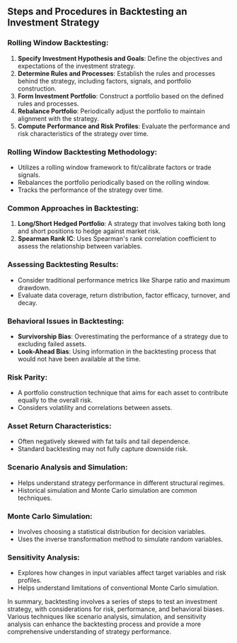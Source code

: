 ## Steps and Procedures in Backtesting an Investment Strategy

### Rolling Window Backtesting:
1. **Specify Investment Hypothesis and Goals**: Define the objectives and expectations of the investment strategy.
2. **Determine Rules and Processes**: Establish the rules and processes behind the strategy, including factors, signals, and portfolio construction.
3. **Form Investment Portfolio**: Construct a portfolio based on the defined rules and processes.
4. **Rebalance Portfolio**: Periodically adjust the portfolio to maintain alignment with the strategy.
5. **Compute Performance and Risk Profiles**: Evaluate the performance and risk characteristics of the strategy over time.

### Rolling Window Backtesting Methodology:
- Utilizes a rolling window framework to fit/calibrate factors or trade signals.
- Rebalances the portfolio periodically based on the rolling window.
- Tracks the performance of the strategy over time.

### Common Approaches in Backtesting:
1. **Long/Short Hedged Portfolio**: A strategy that involves taking both long and short positions to hedge against market risk.
2. **Spearman Rank IC**: Uses Spearman's rank correlation coefficient to assess the relationship between variables.

### Assessing Backtesting Results:
- Consider traditional performance metrics like Sharpe ratio and maximum drawdown.
- Evaluate data coverage, return distribution, factor efficacy, turnover, and decay.

### Behavioral Issues in Backtesting:
- **Survivorship Bias**: Overestimating the performance of a strategy due to excluding failed assets.
- **Look-Ahead Bias**: Using information in the backtesting process that would not have been available at the time.

### Risk Parity:
- A portfolio construction technique that aims for each asset to contribute equally to the overall risk.
- Considers volatility and correlations between assets.

### Asset Return Characteristics:
- Often negatively skewed with fat tails and tail dependence.
- Standard backtesting may not fully capture downside risk.

### Scenario Analysis and Simulation:
- Helps understand strategy performance in different structural regimes.
- Historical simulation and Monte Carlo simulation are common techniques.

### Monte Carlo Simulation:
- Involves choosing a statistical distribution for decision variables.
- Uses the inverse transformation method to simulate random variables.

### Sensitivity Analysis:
- Explores how changes in input variables affect target variables and risk profiles.
- Helps understand limitations of conventional Monte Carlo simulation.

In summary, backtesting involves a series of steps to test an investment strategy, with considerations for risk, performance, and behavioral biases. Various techniques like scenario analysis, simulation, and sensitivity analysis can enhance the backtesting process and provide a more comprehensive understanding of strategy performance.
